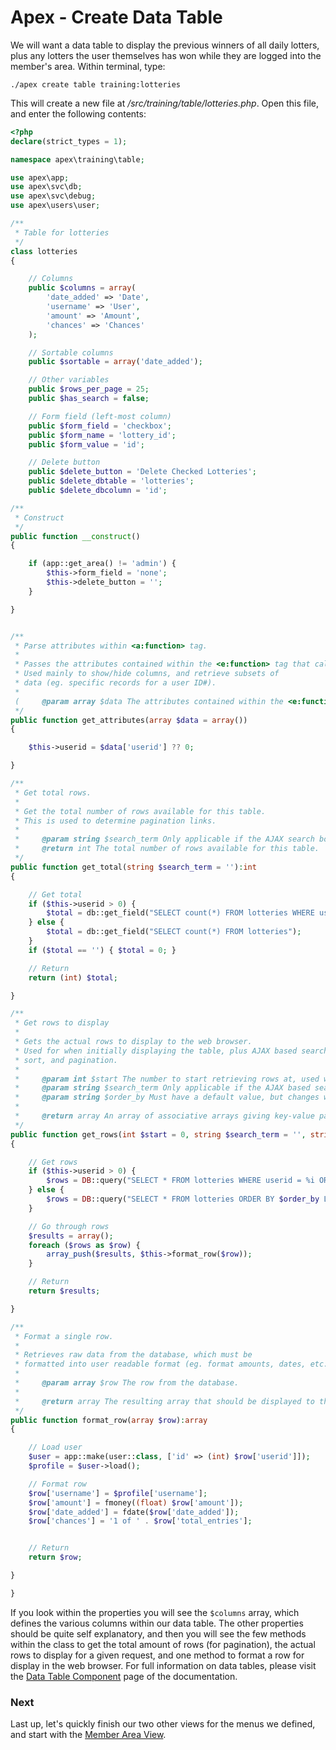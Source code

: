 
# Apex - Create Data Table

We will want a data table to display the previous winners of all daily lotters, plus any lotters the user themselves has won while they 
are logged into the member's area.  Within terminal, type:

`./apex create table training:lotteries`

This will create a new file at */src/training/table/lotteries.php*.  Open this file, and enter the following contents:

~~~php
<?php
declare(strict_types = 1);

namespace apex\training\table;

use apex\app;
use apex\svc\db;
use apex\svc\debug;
use apex\users\user;

/**
 * Table for lotteries
 */
class lotteries
{

    // Columns
    public $columns = array(
        'date_added' => 'Date', 
        'username' => 'User', 
        'amount' => 'Amount', 
        'chances' => 'Chances'
    );

    // Sortable columns
    public $sortable = array('date_added');

    // Other variables
    public $rows_per_page = 25;
    public $has_search = false;

    // Form field (left-most column)
    public $form_field = 'checkbox';
    public $form_name = 'lottery_id';
    public $form_value = 'id'; 

    // Delete button
    public $delete_button = 'Delete Checked Lotteries';
    public $delete_dbtable = 'lotteries';
    public $delete_dbcolumn = 'id';

/**
 * Construct
 */
public function __construct()
{

    if (app::get_area() != 'admin') { 
        $this->form_field = 'none';
        $this->delete_button = '';
    }

}


/**
 * Parse attributes within <a:function> tag.
 *
 * Passes the attributes contained within the <e:function> tag that called the table.
 * Used mainly to show/hide columns, and retrieve subsets of 
 * data (eg. specific records for a user ID#).
 * 
 (     @param array $data The attributes contained within the <e:function> tag that called the table.
 */
public function get_attributes(array $data = array())
{

    $this->userid = $data['userid'] ?? 0;

}

/**
 * Get total rows.
 *
 * Get the total number of rows available for this table.
 * This is used to determine pagination links.
 * 
 *     @param string $search_term Only applicable if the AJAX search box has been submitted, and is the term being searched for.
 *     @return int The total number of rows available for this table.
 */
public function get_total(string $search_term = ''):int 
{

    // Get total
    if ($this->userid > 0) { 
        $total = db::get_field("SELECT count(*) FROM lotteries WHERE userid = %i", $this->userid);
    } else { 
        $total = db::get_field("SELECT count(*) FROM lotteries");
    }
    if ($total == '') { $total = 0; }

    // Return
    return (int) $total;

}

/**
 * Get rows to display
 *
 * Gets the actual rows to display to the web browser.
 * Used for when initially displaying the table, plus AJAX based search, 
 * sort, and pagination.
 *
 *     @param int $start The number to start retrieving rows at, used within the LIMIT clause of the SQL statement.
 *     @param string $search_term Only applicable if the AJAX based search base is submitted, and is the term being searched form.
 *     @param string $order_by Must have a default value, but changes when the sort arrows in column headers are clicked.  Used within the ORDER BY clause in the SQL statement.
 *
 *     @return array An array of associative arrays giving key-value pairs of the rows to display.
 */
public function get_rows(int $start = 0, string $search_term = '', string $order_by = 'id asc'):array 
{

    // Get rows
    if ($this->userid > 0) { 
        $rows = DB::query("SELECT * FROM lotteries WHERE userid = %i ORDER BY $order_by LIMIT $start,$this->rows_per_page", $this->userid);
    } else { 
        $rows = DB::query("SELECT * FROM lotteries ORDER BY $order_by LIMIT $start,$this->rows_per_page");
    }

    // Go through rows
    $results = array();
    foreach ($rows as $row) { 
        array_push($results, $this->format_row($row));
    }

    // Return
    return $results;

}

/**
 * Format a single row.
 *
 * Retrieves raw data from the database, which must be 
 * formatted into user readable format (eg. format amounts, dates, etc.).
 *
 *     @param array $row The row from the database.
 *
 *     @return array The resulting array that should be displayed to the browser.
 */
public function format_row(array $row):array 
{

    // Load user
    $user = app::make(user::class, ['id' => (int) $row['userid']]);
    $profile = $user->load();

    // Format row
    $row['username'] = $profile['username'];
    $row['amount'] = fmoney((float) $row['amount']);
    $row['date_added'] = fdate($row['date_added']);
    $row['chances'] = '1 of ' . $row['total_entries'];


    // Return
    return $row;

}

}

~~~

If you look within the properties you will see the `$columns` array, which defines the various columns within our 
data table.  The other properties should be quite self explanatory, and then you will see the few methods within the class to 
get the total amount of rows (for pagination), the actual rows to display for a given request, and one method to format a row for display in the web browser.  For full 
information on data tables, please visit the [Data Table Component](../components/table.md) page of the documentation.


### Next

Last up, let's quickly finish our two other views for the menus we defined, and start with the 
[Member Area View](member_area_view.md).



